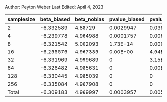 Author: Peyton Weber
Last Edited: April 4, 2023

| samplesize | beta_biased | beta_nobias | pvalue_biased | pvalue_nobias | sig_biased | sig_nobias |
|------------|-------------|-------------|---------------|---------------|------------|------------|
| 2          | -6.332589   | 4.88729     | 0.0029947     | 0.0385465     | 0.99       | 0.892      |
| 4          | -6.239778   | 4.964988    | 0.0001757     | 0.006718      | 0.998      | 0.978      |
| 8          | -6.321542   | 5.002093    | 1.73E-14      | 0.0001108     | 1          | 1          |
| 16         | -6.255576   | 4.967335    | 0.00E+00      | 4.94E-12      | 1          | 1          |
| 32         | -6.331969   | 4.999689    | 0             | 3.15E-33      | 1          | 1          |
| 64         | -6.326482   | 4.985631    | 0             | 0.00E+00      | 1          | 1          |
| 128        | -6.330445   | 4.985039    | 0             | 0             | 1          | 1          |
| 256        | -6.335084   | 4.967908    | 0             | 0             | 1          | 1          |
| Total      | -6.309183   | 4.969997    | 0.0003957     | 0.0056637     | 0.9985     | 0.98375    |
